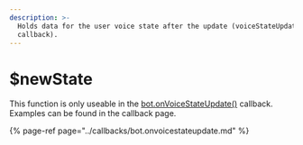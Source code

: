 ```yaml
---
description: >-
  Holds data for the user voice state after the update (voiceStateUpdate
  callback).
---
```


# $newState

This function is only useable in the [bot.onVoiceStateUpdate\(\)](../callbacks/bot.onvoicestateupdate.md) callback. Examples can be found in the callback page.

{% page-ref page="../callbacks/bot.onvoicestateupdate.md" %}



